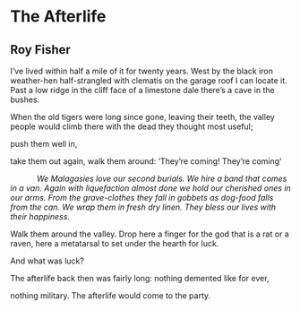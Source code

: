 # The Afterlife
## Roy Fisher
I’ve lived within half a mile of it
for twenty years. West
by the black iron weather-hen
half-strangled with clematis
on the garage roof
I can locate it. Past a low ridge
in the cliff face of a limestone dale
there’s a cave in the bushes.

When the old tigers
were long since gone, leaving their
teeth, the valley people
would climb there with the dead
they thought most useful;

push them well in,

take them out again,
walk them around:
‘They’re coming! They’re coming’

            _We Malagasies love_
 _our second burials._
 _We hire a band that comes_
 _in a van. Again_
 _with liquefaction almost done_
 _we hold our cherished ones_
 _in our arms. From the grave-clothes_
 _they fall in gobbets as dog-food_
 _falls from the can. We wrap them_
 _in fresh dry linen. They_
 _bless our lives with their happiness._

Walk them around the valley. Drop
here a finger
for the god that is a rat or a raven,
here a metatarsal
to set under the hearth for luck.

And what was luck?

The afterlife back then
was fairly long:
nothing demented like for ever,

nothing military. The afterlife
would come to the party.